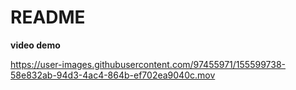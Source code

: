 # README
**video demo**

https://user-images.githubusercontent.com/97455971/155599738-58e832ab-94d3-4ac4-864b-ef702ea9040c.mov
